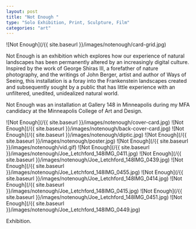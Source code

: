 ```yaml
---
layout: post
title: "Not Enough "
type: "Solo Exhibition, Print, Sculpture, Film"
categories: "art"
---
```


![Not Enough](/{{ site.baseurl }}/images/notenough/card-grid.jpg)

Not Enough is an exhibition which explores how our experience of natural landscapes has been permanently altered by an increasingly digital culture. Inspired by the work of George Shiras III, a forefather of nature photography, and the writings of John Berger, artist and author of Ways of Seeing, this installation is a foray into the Frankenstein landscapes created and subsequently sought by a public that has little experience with an unfiltered, unedited, unidealized natural world.


Not Enough was an installation at Gallery 148 in Minneapolis during my MFA candidacy at the Minneapolis College of Art and Design.

![Not Enough](/{{ site.baseurl }}/images/notenough/cover-card.jpg)
![Not Enough](/{{ site.baseurl }}/images/notenough/back-cover-card.jpg)
![Not Enough](/{{ site.baseurl }}/images/notenough/diptic.jpg)
![Not Enough](/{{ site.baseurl }}/images/notenough/poster.jpg)
![Not Enough](/{{ site.baseurl }}/images/notenough/vid.gif)
![Not Enough](/{{ site.baseurl }}/images/notenough/Joe_Letchford_148IMG_0411.jpg)
![Not Enough](/{{ site.baseurl }}/images/notenough/Joe_Letchford_148IMG_0439.jpg)
![Not Enough](/{{ site.baseurl }}/images/notenough/Joe_Letchford_148IMG_0455.jpg)
![Not Enough](/{{ site.baseurl }}/images/notenough/Joe_Letchford_148IMG_0414.jpg)
![Not Enough](/{{ site.baseurl }}/images/notenough/Joe_Letchford_148IMG_0415.jpg)
![Not Enough](/{{ site.baseurl }}/images/notenough/Joe_Letchford_148IMG_0451.jpg)
![Not Enough](/{{ site.baseurl }}/images/notenough/Joe_Letchford_148IMG_0449.jpg)

Exhibition.
